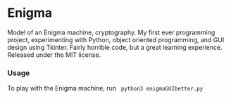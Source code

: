# Enigma

Model of an Enigma machine, cryptography. My first ever programming project, experimenting with Python, object oriented programming, and GUI design using Tkinter. Fairly horrible code, but a great learning experience. Released under the MIT license.

### Usage
To play with the Enigma machine, run 
``` python3 enigmaGUIbetter.py```



